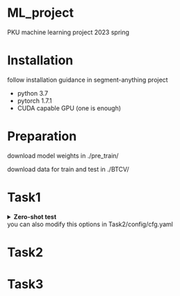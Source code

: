 # ML_project
PKU machine learning project 2023 spring

# Installation
follow installation guidance in segment-anything project
* python 3.7
* pytorch 1.7.1
* CUDA capable GPU (one is enough)

# Preparation
download model weights in ./pre_train/

download data for train and test in ./BTCV/

# Task1
<details>
  <summary><b>Zero-shot test</b></summary>

```bash
cd Task2
python main.py --promt_type box
```
</details>
you can also modify this options in Task2/config/cfg.yaml

# Task2

# Task3

